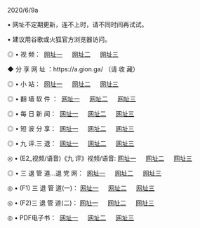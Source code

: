 <p>2020/6/9a
<p>• 网址不定期更新，连不上时，请不同时间再试试。
<p>• 建议用谷歌或火狐官方浏览器访问。
<p>◎ • 视 频： 
<a href="http://hhu.guitarhaven.com/" target="_blank">网址一</a> 　 
<a href="http://hps.guitarhaven.com/" target="_blank">网址二</a> 　 
<a href="http://htb.guitarhaven.com/b.html" target="_blank">网址三</a>

<p>◆ 分 享 网 址 ：https://a.gion.ga/  （请 收 藏） </p>

<p>◎ • 小 站：  
<a href="http://hhu.guitarhaven.com/f.html" target="_blank">网址一</a> 　 
<a href="http://hps.guitarhaven.com/h.html" target="_blank">网址二</a> 　 
<a href="http://htb.guitarhaven.com/k/" target="_blank">网址三</a></p>
<p>◎ • 翻 墙 软 件 ：  
<a href="http://hhu.guitarhaven.com/ff/" target="_blank">网址一</a> 　 
<a href="http://hps.guitarhaven.com/s/read/a1_nd.html" target="_blank">网址二</a> 　 
<a href="http://htb.guitarhaven.com/ff/index.html" target="_blank">网址三</a></p>
<p>◎ • 每 日 新 闻：  
<a href="http://hhu.guitarhaven.com/day/" target="_blank">网址一</a> 　 
<a href="http://hps.guitarhaven.com/day/" target="_blank">网址二</a> 　 
<a href="http://htb.guitarhaven.com/day/index.html" target="_blank">网址三</a></p>
<p>◎ • 短 波 分 享：  
<a href="http://hhu.guitarhaven.com/h/" target="_blank">网址一</a> 　 
<a href="http://hps.guitarhaven.com/h/" target="_blank">网址二</a> 　 
<a href="http://htb.guitarhaven.com/h/index.html" target="_blank">网址三</a></p>
<p>◎ • 九 评.三 退：  
<a href="http://hhu.guitarhaven.com/t/" target="_blank">网址一</a> 　 
<a href="http://hps.guitarhaven.com/v2/index.html" target="_blank">网址二</a> 　 
<a href="http://htb.guitarhaven.com/tt/index.html" target="_blank">网址三</a> 　</p>
<p>◎ • (E2_视频/语音)《九 评》视频/语音: 
<a href="http://hhu.guitarhaven.com/7738.html" target="_blank">网址一</a> 　 
<a href="http://hps.guitarhaven.com/7614.html" target="_blank">网址二</a> 　 
<a href="http://htb.guitarhaven.com/7633.html" target="_blank">网址三</a></p>
<p>◎ • 三 退 管 道...退 党 网：  
<a href="http://hhu.guitarhaven.com/go/td1.html" target="_blank">网址一</a> 　 
<a href="http://hps.guitarhaven.com/go/td2.html" target="_blank">网址二</a> 　 
<a href="http://htb.guitarhaven.com/go/td3.html" target="_blank">网址三</a></p>
<p>◎ • (F1) 三 退 管 道(一)： 
<a href="http://hhu.guitarhaven.com/dd/" target="_blank">网址一</a> 　 
<a href="http://hps.guitarhaven.com/s/read/a1_tdx.html" target="_blank">网址二</a> 　 
<a href="http://htb.guitarhaven.com/dd/" target="_blank">网址三</a></p>
<p>◎ • (F2)三 退 管 道(二)： 
<a href="http://htb.guitarhaven.com/d/" target="_blank">网址一</a> 　 
<a href="http://hhu.guitarhaven.com/d/index.html" target="_blank">网址二</a> 　 
<a href="http://hps.guitarhaven.com/d/" target="_blank">网址三</a></p>
<p>◎ • PDF电子书：  
<a href="http://hhu.guitarhaven.com/p/" target="_blank">网址一</a> 　 
<a href="http://hps.guitarhaven.com/p/index.html" target="_blank">网址二</a> 　 
<a href="http://htb.guitarhaven.com/p/" target="_blank">网址三</a></p>
